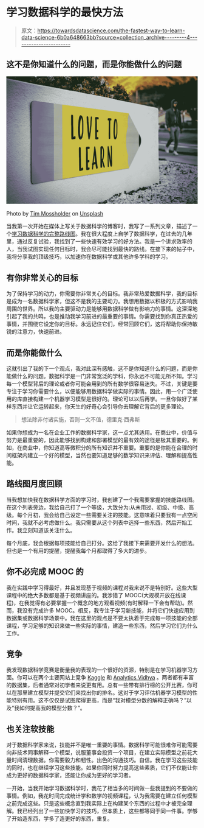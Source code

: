 # 学习数据科学的最快方法

> 原文：<https://towardsdatascience.com/the-fastest-way-to-learn-data-science-6b0a648663bb?source=collection_archive---------4----------------------->

## 这不是你知道什么的问题，而是你能做什么的问题

![](img/6697b9e24292dac772b8805e990fcc8c.png)

Photo by [Tim Mossholder](https://unsplash.com/photos/WE_Kv_ZB1l0?utm_source=unsplash&utm_medium=referral&utm_content=creditCopyText) on [Unsplash](https://unsplash.com/search/photos/learn?utm_source=unsplash&utm_medium=referral&utm_content=creditCopyText)

当我第一次开始在媒体上写关于数据科学的博客时，我写了一系列文章，描述了一个[学习数据科学的完整路线图](https://medium.com/vickdata/programming-skills-a-complete-roadmap-for-learning-data-science-part-1-7913b289751b)。我在很大程度上自学了数据科学，在过去的几年里，通过反复试验，我找到了一些快速有效学习的好方法。我是一个讲求效率的人，当我试图实现任何目标时，我会尽可能找到最快的路线。在接下来的帖子中，我将分享我的顶级技巧，以加速你在数据科学或其他许多学科的学习。

## 有你非常关心的目标

为了保持学习的动力，你需要你非常关心的目标。我非常热爱数据科学，我的目标是成为一名数据科学家，但这不是我的主要动力。我想用数据以积极的方式影响我周围的世界。所以我的主要驱动力是能够用数据科学做有影响力的事情。这深深地引起了我的共鸣，也是推动我学习前进的最重要的事情。你需要找到你真正热爱的事情，并围绕它设定你的目标。永远记住它们，经常回顾它们，这将帮助你保持敏锐的注意力，快速前进。

## 而是你能做什么

这就引出了我的下一个观点，我对此深有感触，这不是你知道什么的问题，而是你能做什么的问题。数据科学是一门非常宽泛的学科，你永远不可能无所不知。学习每一个模型背后的理论或者你可能会用到的所有数学很容易迷失。不过，关键是要专注于学习你需要什么，以便能够用数据科学做实际的事情。因此，用一个广泛使用的库直接构建一个机器学习模型是很好的。理论可以以后再学。一旦你做好了某样东西并让它运转起来，你天生的好奇心会引导你去理解它背后的更多理论。

> 想法除非付诸实施，否则一文不值，德里克·西弗斯

如果你想成为一名在企业工作的数据科学家，这一点尤其适用。在商业中，价值与努力是最重要的，因此能够找到构建和部署模型的最有效的途径是极其重要的。例如，在商业中，你知道高等微积分的所有知识并不重要。重要的是你能在合理的时间框架内建立一个好的模型，当然也要知道足够的数学知识来评估、理解和提高性能。

## 路线图月度回顾

当我想加快我在数据科学方面的学习时，我创建了一个我需要掌握的技能路线图。在这个列表旁边，我给自己打了一个等级，大致分为:从未用过、初级、中级、高级。每个月初，我会给自己设定一些需要关注的技能。这意味着只要我有一点空闲时间，我就不必考虑做什么。我只需要从这个列表中选择一些东西，然后开始工作。我立刻知道该关注什么。

每个月底，我会根据每项技能给自己打分。这给了我接下来需要开发什么的想法。但也是一个有用的提醒，提醒我每个月都取得了多大的进步。

## 你不必完成 MOOC 的

我在实践中学习得最好，并且发现基于视频的课程对我来说不是特别好。这些大型课程中的绝大多数都是基于视频讲座的。我涉猎了 MOOC(大规模开放在线课程)，在我觉得有必要掌握一个概念的地方观看视频(有时解释一下会有帮助)。然而，我没有完成许多 MOOC。相反，我专注于学习新技能，并将它们快速应用到数据集或数据科学场景中。我在这里的观点是不要太执着于完成每一项技能的全部课程，学习足够的知识来做一些实际的事情，建造一些东西，然后学习它们为什么工作。

## 竞争

我发现数据科学竞赛是衡量我的表现的一个很好的资源，特别是在学习机器学习方面。你可以在两个主要网站上竞争 [Kaggle](https://www.kaggle.com/) 和 [Analytics Vidhya](https://www.analyticsvidhya.com/) 。两者都有丰富的数据集，后者通常对初学者来说更有用。总有一些带有排行榜的公开比赛，你可以在那里建立模型并提交它们来找出你的排名。这对于学习评估机器学习模型的性能特别有用。这不仅仅是试图爬得更高，而是“我对模型分数的解释正确吗？”以及“我如何提高我的模型分数？”。

## 也关注软技能

对于数据科学家来说，技能并不是唯一重要的事情。数据科学可能很难你可能需要向非技术同事解释一个模型，说服董事会投资一个项目，在建立实际模型之前花大量时间清理数据。你需要毅力和韧性。出色的沟通技巧。自信。我在学习这些技能的同时，也在继续学习这些技能。如果你同时努力提高这些素质，它们不仅能让你成为更好的数据科学家，还能让你成为更好的学习者。

一开始，当我开始学习数据科学时，我花了相当多的时间做一些我提到的不要做的事情。例如，我花时间完成统计学和数学的视频课程，认为我需要在建立任何模型之前完成这些。只是这些概念直到我实际上在构建某个东西的过程中才被完全理解。我已经列出了一些加快学习的技巧，但本质上，这些都等同于同一件事。学够了开始造东西，学多了造更好的东西，重复。